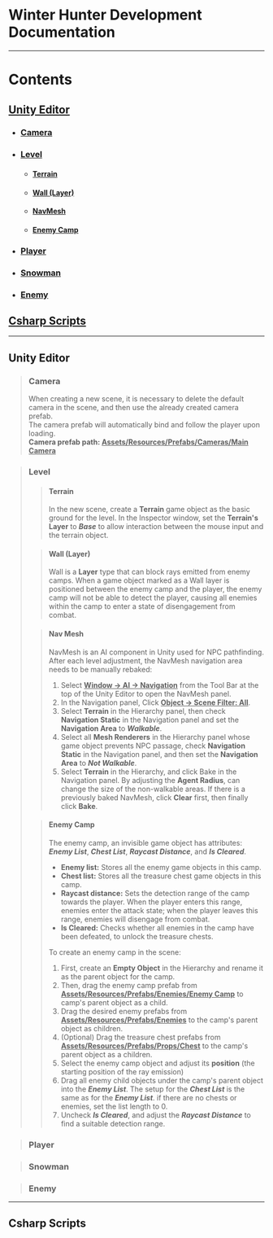 # Winter Hunter Development Documentation
***
# Contents
## [Unity Editor](#unity-editor)
+ ### [Camera](#camera)
+ ### [Level](#level)
  + #### [Terrain](#terrain)
  + #### [Wall (Layer)](#wall-layer)
  + #### [NavMesh](#navmesh)
  + #### [Enemy Camp](#enemy-camp)
+ ### [Player](#player)
+ ### [Snowman](#snowman)
+ ### [Enemy](#enemy)
## [Csharp Scripts](#csharp-scripts)
***

## Unity Editor

> ### Camera
> When creating a new scene, it is necessary to delete the default camera in the scene, and then use the already created camera prefab.  
> The camera prefab will automatically bind and follow the player upon loading.  
> **Camera prefab path: <u>Assets/Resources/Prefabs/Cameras/Main Camera</u>**

> ### Level
> > #### Terrain
> > In the new scene, create a **Terrain** game object as the basic ground for the level. 
> > In the Inspector window, set the **Terrain's Layer** to ***Base*** to allow interaction between the mouse input and the terrain object.
>
> > #### Wall (Layer)
> > Wall is a **Layer** type that can block rays emitted from enemy camps. 
> > When a game object marked as a Wall layer is positioned between the enemy camp and the player, the enemy camp will not be able to detect the player, causing all enemies within the camp to enter a state of disengagement from combat.
> 
> > #### Nav Mesh
> > NavMesh is an AI component in Unity used for NPC pathfinding. 
> > After each level adjustment, the NavMesh navigation area needs to be manually rebaked:
> > 1. Select <u>**Window -> AI -> Navigation**</u> from the Tool Bar at the top of the Unity Editor to open the NavMesh panel. 
> > 2. In the Navigation panel, Click <u>**Object -> Scene Filter: All**</u>. 
> > 3. Select **Terrain** in the Hierarchy panel, then check **Navigation Static** in the Navigation panel and set the **Navigation Area** to ***Walkable***. 
> > 4. Select all **Mesh Renderers** in the Hierarchy panel whose game object prevents NPC passage, check **Navigation Static** in the Navigation panel, and then set the **Navigation Area** to ***Not Walkable***. 
> > 5. Select **Terrain** in the Hierarchy, and click Bake in the Navigation panel. By adjusting the **Agent Radius**, can change the size of the non-walkable areas. If there is a previously baked NavMesh, click **Clear** first, then finally click **Bake**.
>
> > #### Enemy Camp
> > The enemy camp, an invisible game object has attributes: ***Enemy List***, ***Chest List***, ***Raycast Distance***, and ***Is Cleared***.
> > + **Enemy list:** Stores all the enemy game objects in this camp. 
> > + **Chest list:** Stores all the treasure chest game objects in this camp. 
> > + **Raycast distance:** Sets the detection range of the camp towards the player. When the player enters this range, enemies enter the attack state; when the player leaves this range, enemies will disengage from combat. 
> > + **Is Cleared:** Checks whether all enemies in the camp have been defeated, to unlock the treasure chests. 
> > 
> > To create an enemy camp in the scene:
> > 1. First, create an **Empty Object** in the Hierarchy and rename it as the parent object for the camp.
> > 2. Then, drag the enemy camp prefab from <u>**Assets/Resources/Prefabs/Enemies/Enemy Camp**</u> to camp's parent object as a child.
> > 3. Drag the desired enemy prefabs from <u>**Assets/Resources/Prefabs/Enemies**</u> to the camp's parent object as children.
> > 4. (Optional) Drag the treasure chest prefabs from <u>**Assets/Resources/Prefabs/Props/Chest**</u> to the camp's parent object as a children.
> > 5. Select the enemy camp object and adjust its **position** (the starting position of the ray emission)
> > 6. Drag all enemy child objects under the camp's parent object into the ***Enemy List***. The setup for the ***Chest List*** is the same as for the ***Enemy List***. if there are no chests or enemies, set the list length to 0.
> > 7. Uncheck ***Is Cleared***, and adjust the ***Raycast Distance*** to find a suitable detection range.

> ### Player

> ### Snowman

> ### Enemy 
***

## Csharp Scripts